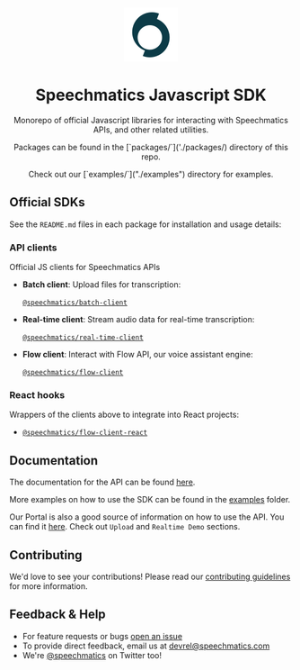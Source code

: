 
<p align="center">
  <br/>
  <img src="./assets/logo.svg"/>
  <h1 align="center">Speechmatics Javascript SDK</h1>
  <p align="center">Monorepo of official Javascript libraries for interacting with Speechmatics APIs, and other related utilities.</p>
  <p align="center">Packages can be found in the [`packages/`]('./packages/) directory of this repo.</p>
  <p align="center">Check out our [`examples/`]("./examples") directory for examples.</p>
</p>

## Official SDKs

See the `README.md` files in each package for installation and usage details:

### API clients

Official JS clients for Speechmatics APIs

- **Batch client**: Upload files for transcription:
  
  [`@speechmatics/batch-client`](./packages/batch-client)
- **Real-time client**: Stream audio data for real-time transcription:
  
  [`@speechmatics/real-time-client`](./packages/real-time-client)
- **Flow client**: Interact with Flow API, our voice assistant engine:
  
  [`@speechmatics/flow-client`](./packages/flow-client)

### React hooks

Wrappers of the clients above to integrate into React projects:

- [`@speechmatics/flow-client-react`](./packages/flow-client-react)

## Documentation

The documentation for the API can be found [here](https://docs.speechmatics.com/).

More examples on how to use the SDK can be found in the [examples](./examples) folder.

Our Portal is also a good source of information on how to use the API. You can find it [here](https://portal.speechmatics.com/). Check out `Upload` and `Realtime Demo` sections.

## Contributing

We'd love to see your contributions! Please read our [contributing guidelines](./CONTRIBUTING.md) for more information.

## Feedback & Help

- For feature requests or bugs [open an issue](https://github.com/speechmatics/speechmatics-js-sdk/issues/new) 
- To provide direct feedback, email us at [devrel@speechmatics.com](mailto:devrel@speechmatics.com)
- We're [@speechmatics](https://twitter.com/Speechmatics) on Twitter too!